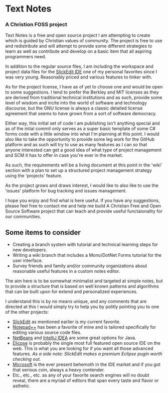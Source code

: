 # Text Notes
### A Christion FOSS project

Text Notes is a free and open source project I am attempting to create which
is guided by Christian values of community. The project is free to use and
redistribute and will attempt to provide some different strategies to learn
as well as contribute and develop on a basic item that all aspiring programmers
need.

In addition to the regular source files, I am including the workspace and
project data files for the [SlickEdit IDE](https://www.slickedit.com/) one of
my personal favorites since I was very young. Reasonably priced and various
features to tinker with.

As for the project license, I have as of yet to choose one and would be open to
some suggestions. I tend to prefer the Berkley and MIT licenses as they are
derived from traditional technical institutions and as such, provide some level
of wisdom and incite into the world of software and technology discourse, but
the GNU license is always a classic detailed license agreement that seems to
have grown from a sort of software democracy.

Either way, this initial set of code I am publishing isn't anything special and
as of the intial commit only serves as a super basic template of some C# forms
code with a little window into what I'm planning at this point. I would also
like to take the opportunity to provide some leg work for the GitHub platform
and as such will try to use as many features as I can so that anyone interested
can get a good idea of what type of project management and SCM it has to offer
in case you're ever in the market.

As such, the requirements will be a living document at this point in the 'wiki'
section with a plan to set up a structured project management strategy using
the 'projects' feature.

As the project grows and draws interest, I would like to also like to use the
'issues' platform for bug tracking and issues management.

I hope you enjoy and find what is here useful. If you have any suggestions,
please feel free to contact me and help me build A Christian Free and Open
Source Software project that can teach and provide useful functaionality for
our communities.

## Some items to consider
* Creating a branch system with tutorial and technical learning steps for new
developers.
* Writing a wiki branch that includes a Mono/DotNet Forms tutorial for the
user interface.
* Survey friends and family and/or community organizations about reasonable
useful features in a custom notes editor.

The aim here is to be somewhat minimalist and targeted at simple notes, but to
provide a structure that is based on well known patterns and algorithms that
can be built upon for extend and personalized experiences.

I understand this is by no means unique, and any comments that are directed at
this I would simply try to help you by politly pointing you to one of the other
projects:

* [SlickEdit](https://www.slickedit.com/) as mentioned earlier is my current
favorite.
* [Notepad++](https://notepad-plus-plus.org/) has been a favorite of mine and is
tailored specifically for editing various source code files.
* [NetBeans](https://netbeans.apache.org/) and 
[IntelliJ IDEA](https://www.jetbrains.com/idea/) are some great options for Java.
* [Elicpse](https://www.eclipse.org/) is probably the single most full featured 
open source IDE on the web. This is what you are looking for if you want all those
advanced features. *As a side note: SlickEdit makes a premium Eclipse pugin worth
checking out.*
* [Microsoft](https://www.microsoft.com) is the ever present behemoth in the IDE
market and if you got that serious coin, always a heavy contender.
* Etc., etc., etc. as any of your favorite search engines will no doubt reveal,
there are a myriad of editors that span every taste and flavor or asthetic.
